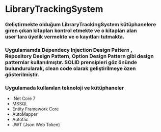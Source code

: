 # LibraryTrackingSystem
### Geliştirmekte olduğum LibraryTrackingSystem kütüphanelere giren çıkan kitapları kontrol etmekte ve o kitapları alan user'lara üyelik vermekte ve o kayıtları tutmakta. 

### Uygulamamda Dependecy Injection Design Pattern , Repository Design Pattern, Option Design Pattern gibi design patternlar kullanılmıştır. SOLID prensipleri göz önünde bulundurularak, clean code olarak geliştirilmeye özen gösterilmiştir.

### Uygulamada kullanılan teknoloji ve kütüphaneler
- .Net Core 7
- MSSQL
- Entity Framework Core
- AutoMapper
- Autofac
- JWT (Json Web Token)
